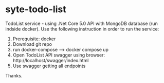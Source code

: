 # syte-todo-list
TodoList service - using .Net Core 5.0 API with MongoDB database (run indside docker).
Use the following instruction in order to run the service:

1. Prerequisite: docker
3. Download git repo
4. run docker-compose --> docker compose up 
5. Open TodoList API swagger using browser: http://localhost/swagger/index.html
6. Use swagger getting all endpoints

Thanks.
